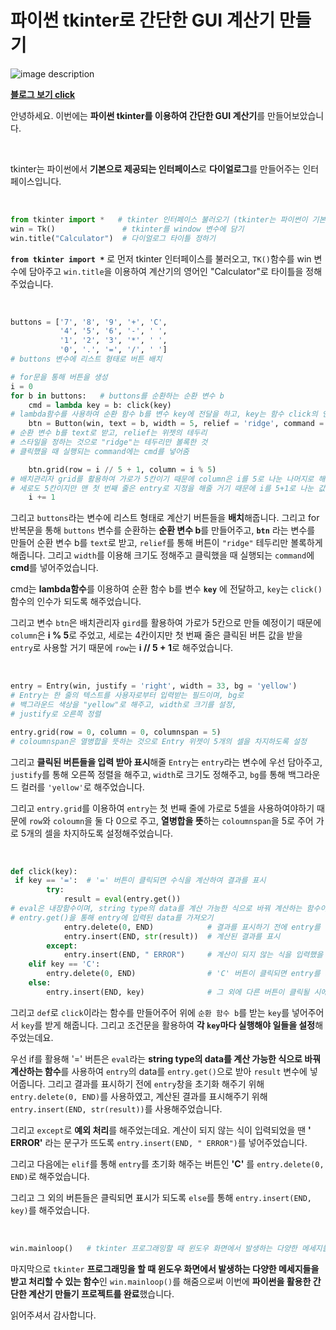 # 파이썬 tkinter로 간단한 GUI 계산기 만들기

![image description](https://im5.ezgif.com/tmp/ezgif-5-2a5e6dc1e3.webp)

**[블로그 보기 click](https://ehyssng.tistory.com/170)**

안녕하세요. 이번에는 **파이썬 tkinter를 이용하여 간단한 GUI 계산기**를 만들어보았습니다.

</br>

tkinter는 파이썬에서 **기본으로 제공되는 인터페이스**로 **다이얼로그**를 만들어주는 인터페이스입니다.

</br>


``` python
from tkinter import *   # tkinter 인터페이스 불러오기 (tkinter는 파이썬이 기본 제공해주는 인터페이스이고, 다이얼로그를 만드는 기능) 
win = Tk()               # tkinter를 window 변수에 담기
win.title("Calculator")  # 다이얼로그 타이틀 정하기
```
**`from tkinter import *`** 로 먼저 tkinter 인터페이스를 불러오고, `TK()`함수를 win 변수에 담아주고 `win.title`을 이용하여 계산기의 영어인 "Calculator"로 타이틀을 정해주었습니다.

</br>

``` python
buttons = ['7', '8', '9', '+', 'C',  
           '4', '5', '6', '-', ' ',
           '1', '2', '3', '*', ' ',
           '0', '.', '=', '/', ' ']
# buttons 변수에 리스트 형태로 버튼 배치

# for문을 통해 버튼을 생성
i = 0
for b in buttons:   # buttons를 순환하는 순환 변수 b
    cmd = lambda key = b: click(key) 
# lambda함수를 사용하여 순환 함수 b를 변수 key에 전달을 하고, key는 함수 click의 인수가 됨
    btn = Button(win, text = b, width = 5, relief = 'ridge', command = cmd) 
# 순환 변수 b를 text로 받고, relief는 위젯의 테두리
# 스타일을 정하는 것으로 "ridge"는 테두리만 볼록한 것
# 클릭했을 때 실행되는 command에는 cmd를 넣어줌

    btn.grid(row = i // 5 + 1, column = i % 5)  
# 배치관리자 grid를 활용하여 가로가 5칸이기 때문에 column은 i를 5로 나눈 나머지로 해주고,
# 세로도 5칸이지만 맨 첫 번째 줄은 entry로 지정을 해줄 거기 때문에 i를 5+1로 나눈 값으로 해줌
    i += 1
```

그리고 `buttons`라는 변수에 리스트 형태로 계산기 버튼들을 **배치**해줍니다. 그리고 for 반복문을 통해 `buttons` 변수를 순환하는 **순환 변수 b**를 만들어주고,  **`btn`** 라는 변수를 만들어 순환 변수 b를 `text`로 받고, `relief`를 통해 버튼이 `"ridge"` 테두리만 볼록하게 해줍니다. 그리고 `width`를 이용해 크기도 정해주고 클릭했을 때 실행되는 `command`에 **cmd**를 넣어주었습니다.

cmd는 **lambda함수**를 이용하여 순환 함수 b를 변수 **`key`** 에 전달하고, `key`는 `click()` 함수의 인수가 되도록 해주었습니다. 

그리고 변수 `btn`은 배치관리자 `gird`를 활용하여 가로가 5칸으로 만들 예정이기 때문에 `column`은 **i % 5**로 주었고, 세로는 4칸이지만 첫 번째 줄은 클릭된 버튼 값을 받을 `entry`로 사용할 거기 때문에 `row`는 **i // 5 + 1**로 해주었습니다.

</br>

``` python
entry = Entry(win, justify = 'right', width = 33, bg = 'yellow')    
# Entry는 한 줄의 텍스트를 사용자로부터 입력받는 필드이며, bg로
# 백그라운드 색상을 "yellow"로 해주고, width로 크기를 설정,
# justify로 오른쪽 정렬

entry.grid(row = 0, column = 0, columnspan = 5) 
# coloumnspan은 열병합을 뜻하는 것으로 Entry 위젯이 5개의 셀을 차지하도록 설정
```

그리고 **클릭된 버튼들을 입력 받아 표시**해줄 `Entry`는 `entry`라는 변수에 우선 담아주고, `justify`를 통해 오른쪽 정렬을 해주고, `width`로 크기도 정해주고, `bg`를 통해 백그라운드 컬러를 `'yellow'`로 해주었습니다.

그리고 `entry.grid`를 이용하여 `entry`는 첫 번째 줄에 가로로 5셀을 사용하여야하기 때문에 `row`와 `coloumn`을 둘 다 0으로 주고, **열병합을 뜻**하는 `coloumnspan`을 5로 주어 가로 5개의 셀을 차지하도록 설정해주었습니다.

</br>

``` python
def click(key):
 if key == '=':  # '=' 버튼이 클릭되면 수식을 계산하여 결과를 표시
        try:
            result = eval(entry.get())      
# eval은 내장함수이며, string type의 data를 계산 가능한 식으로 바꿔 계산하는 함수이며,
# entry.get()을 통해 entry에 입력된 data를 가져오기
            entry.delete(0, END)            # 결과를 표시하기 전에 entry를 지우기
            entry.insert(END, str(result))  # 계산된 결과를 표시
        except:
            entry.insert(END, " ERROR")     # 계산이 되지 않는 식을 입력했을 때 " ERROR" 라는 문구가 뜨게 구현
    elif key == 'C':
        entry.delete(0, END)                # 'C' 버튼이 클릭되면 entry를 지우기
    else:
        entry.insert(END, key)              # 그 외에 다른 버튼이 클릭될 시에는 클릭된 key를 표시
```

그리고 `def`로 `click`이라는 함수를 만들어주어 위에 `순환 함수 b`를 받는 `key`를 넣어주어서 `key`를 받게 해줍니다. 그리고 조건문을 활용하여 **각 `key`마다 실행해야 일들을 설정**해주었는데요.

우선 if를 활용해 '=' 버튼은 `eval`라는 **string type의 data를 계산 가능한 식으로 바꿔 계산하는 함수**를 사용하여 `entry`의 data를 `entry.get()`으로 받아 `result` 변수에 넣어줍니다.
그리고 결과를 표시하기 전에 `entry`창을 초기화 해주기 위해 `entry.delete(0, END)`를 사용하였고, 계산된 결과를 표시해주기 위해 `entry.insert(END, str(result))`를 사용해주었습니다.

그리고 `except`로 **예외 처리**를 해주었는데요. 계산이 되지 않는 식이 입력되었을 땐 **' ERROR'** 라는 문구가 뜨도록 `entry.insert(END, " ERROR")`를 넣어주었습니다.

그리고 다음에는 `elif`를 통해 `entry`를 초기화 해주는 버튼인 **'C'** 를 `entry.delete(0, END)`로 해주었습니다.

그리고 그 외의 버튼들은 클릭되면 표시가 되도록 `else`를 통해 `entry.insert(END, key)`를 해주었습니다.

</br>

``` python
win.mainloop()   # tkinter 프로그래밍할 때 윈도우 화면에서 발생하는 다양한 메세지들을 받고 처리하는 함수
```

마지막으로 `tkinter` **프로그래밍을 할 때 윈도우 화면에서 발생하는 다양한 메세지들을 받고 처리할 수 있는 함수**인 `win.mainloop()`를 해줌으로써 이번에 **파이썬을 활용한 간단한 계산기 만들기 프로젝트를 완료**했습니다.

읽어주셔서 감사합니다.